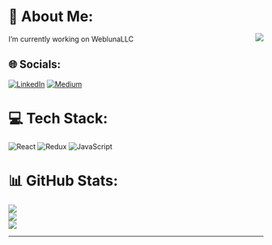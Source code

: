 # 💫 About Me:<img style="margin: 50px 0" align="right" src="https://i.pinimg.com/originals/e4/26/70/e426702edf874b181aced1e2fa5c6cde.gif" />
  I’m currently working on WeblunaLLC<br><!--🌱 I’m currently learning Node js & Nest js<br>⚡ ᓚᘏᗢ -->
## 🌐 Socials:
[![LinkedIn](https://img.shields.io/badge/LinkedIn-%230077B5.svg?logo=linkedin&logoColor=white)](https://linkedin.com/in/arif-mammadov-60231a235) [![Medium](https://img.shields.io/badge/Medium-12100E?logo=medium&logoColor=white)](https://medium.com/@Arif520gg)



# 💻 Tech Stack:
![React](https://img.shields.io/badge/react-%2320232a.svg?style=for-the-badge&logo=react&logoColor=%2361DAFB) ![Redux](https://img.shields.io/badge/redux-%23593d88.svg?style=for-the-badge&logo=redux&logoColor=white) ![JavaScript](https://img.shields.io/badge/javascript-%23323330.svg?style=for-the-badge&logo=javascript&logoColor=%23F7DF1E) 
# 📊 GitHub Stats:
![](https://github-readme-stats.vercel.app/api?username=arif-sudo&theme=dark&hide_border=false&include_all_commits=false&count_private=false)<br/>
![](https://github-readme-streak-stats.herokuapp.com/?user=arif-sudo&theme=dark&hide_border=false)<br/>
![](https://github-readme-stats.vercel.app/api/top-langs/?username=arif-sudo&theme=dark&hide_border=false&include_all_commits=false&count_private=false&layout=compact)
<!-- 
### 🔝 Top Contributed Repo
![](https://github-contributor-stats.vercel.app/api?username=arif-sudo&limit=5&theme=tokyonight&combine_all_yearly_contributions=true) -->

---
<!-- [![](https://visitcount.itsvg.in/api?id=arif-sudo&icon=3&color=8)](https://visitcount.itsvg.in) -->

<!-- Proudly created with GPRM ( https://gprm.itsvg.in ) -->
